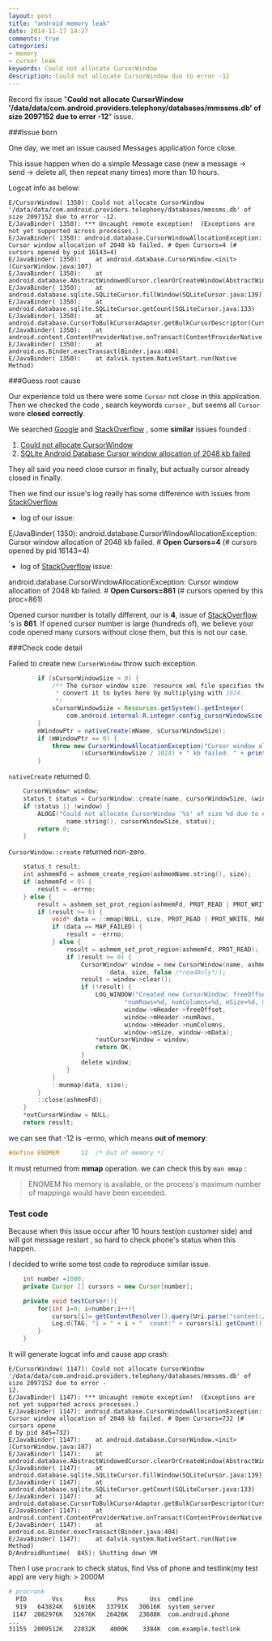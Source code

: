 ```yaml
---
layout: post
title: "android memory leak"
date: 2014-11-17 14:27
comments: true
categories:
- memory
- cursor leak
keywords: Could not allocate CursorWindow
description: Could not allocate CursorWindow due to error -12
---
```


Record fix issue "**Could not allocate CursorWindow '/data/data/com.android.providers.telephony/databases/mmssms.db' of size 2097152 due to error -12**" issue.

<!-- more -->


###Issue born

One day, we met an issue caused Messages application force close.

This issue happen when do a simple Message case (new a message -> send -> delete all, then repeat many times)  more than 10 hours.

Logcat info as below:

```
E/CursorWindow( 1350): Could not allocate CursorWindow '/data/data/com.android.providers.telephony/databases/mmssms.db' of size 2097152 due to error -12.
E/JavaBinder( 1350): *** Uncaught remote exception!  (Exceptions are not yet supported across processes.)
E/JavaBinder( 1350): android.database.CursorWindowAllocationException: Cursor window allocation of 2048 kb failed. # Open Cursors=4 (# cursors opened by pid 16143=4)
E/JavaBinder( 1350): 	at android.database.CursorWindow.<init>(CursorWindow.java:107)
E/JavaBinder( 1350): 	at android.database.AbstractWindowedCursor.clearOrCreateWindow(AbstractWindowedCursor.java:198)
E/JavaBinder( 1350): 	at android.database.sqlite.SQLiteCursor.fillWindow(SQLiteCursor.java:139)
E/JavaBinder( 1350): 	at android.database.sqlite.SQLiteCursor.getCount(SQLiteCursor.java:133)
E/JavaBinder( 1350): 	at android.database.CursorToBulkCursorAdaptor.getBulkCursorDescriptor(CursorToBulkCursorAdaptor.java:148)
E/JavaBinder( 1350): 	at android.content.ContentProviderNative.onTransact(ContentProviderNative.java:118)
E/JavaBinder( 1350): 	at android.os.Binder.execTransact(Binder.java:404)
E/JavaBinder( 1350): 	at dalvik.system.NativeStart.run(Native Method)
```

###Guess root cause

Our experience told us there were some `Cursor` not close in this application. Then we checked the code , search keywords `cursor` , but seems all `Cursor` were **closed correctly**.

We searched [Google](www.google.com) and  [StackOverflow](www.stackoverflow.com) , some **similar** issues founded :

1. [Could not allocate CursorWindow](http://stackoverflow.com/questions/17495713/could-not-allocate-cursorwindow)
2. [SQLite Android Database Cursor window allocation of 2048 kb failed](http://stackoverflow.com/questions/11340257/sqlite-android-database-cursor-window-allocation-of-2048-kb-failed)

They all said you need close cursor in finally, but actually cursor already closed in finally.

Then we find our issue's log really has some difference with issues from [StackOverflow](www.stackoverflow.com)

- log of our issue:

E/JavaBinder( 1350): android.database.CursorWindowAllocationException: Cursor window allocation of 2048 kb failed. # **Open Cursors=4** (# cursors opened by pid 16143=4)

- log of [StackOverflow](www.stackoverflow.com) issue:

android.database.CursorWindowAllocationException: Cursor window allocation of 2048 kb failed. # **Open Cursors=861** (# cursors opened by this proc=861)


Opened cursor number is totally different, our is **4**, issue of [StackOverflow](www.stackoverflow.com) 's is **861**. If opened cursor number is large (hundreds of), we believe your code opened many cursors without close them, but this is not our case. 

 
###Check code detail

Failed to create new `CursorWindow`  throw such exception.

``` java frameworks/base/core/java/android/database/CursorWindow.java  CursorWindow
        if (sCursorWindowSize < 0) {
            /** The cursor window size. resource xml file specifies the value in kB.
             * convert it to bytes here by multiplying with 1024.
             */
            sCursorWindowSize = Resources.getSystem().getInteger(
                com.android.internal.R.integer.config_cursorWindowSize) * 1024;
        }
        mWindowPtr = nativeCreate(mName, sCursorWindowSize);
        if (mWindowPtr == 0) {
            throw new CursorWindowAllocationException("Cursor window allocation of " +
                    (sCursorWindowSize / 1024) + " kb failed. " + printStats());
        }

```


`nativeCreate` returned  0.

``` c frameworks/base/core/jni/android_database_CursorWindow.cpp nativeCreate
    CursorWindow* window;
    status_t status = CursorWindow::create(name, cursorWindowSize, &window);
    if (status || !window) {
        ALOGE("Could not allocate CursorWindow '%s' of size %d due to error %d.",
                name.string(), cursorWindowSize, status);
        return 0;
    }

```

`CursorWindow::create` returned non-zero.

``` c frameworks/base/libs/androidfw/CursorWindow.cpp  CursorWindow::create
    status_t result;
    int ashmemFd = ashmem_create_region(ashmemName.string(), size);
    if (ashmemFd < 0) {
        result = -errno;
    } else {
        result = ashmem_set_prot_region(ashmemFd, PROT_READ | PROT_WRITE);
        if (result >= 0) {
            void* data = ::mmap(NULL, size, PROT_READ | PROT_WRITE, MAP_SHARED, ashmemFd, 0);
            if (data == MAP_FAILED) {
                result = -errno;
            } else {
                result = ashmem_set_prot_region(ashmemFd, PROT_READ);
                if (result >= 0) {
                    CursorWindow* window = new CursorWindow(name, ashmemFd,
                            data, size, false /*readOnly*/);
                    result = window->clear();
                    if (!result) {
                        LOG_WINDOW("Created new CursorWindow: freeOffset=%d, "
                                "numRows=%d, numColumns=%d, mSize=%d, mData=%p",
                                window->mHeader->freeOffset,
                                window->mHeader->numRows,
                                window->mHeader->numColumns,
                                window->mSize, window->mData);
                        *outCursorWindow = window;
                        return OK;
                    }
                    delete window;
                }
            }
            ::munmap(data, size);
        }
        ::close(ashmemFd);
    }
    *outCursorWindow = NULL;
    return result;

```

we can see that -12 is -errno, which means **out of memory**:

``` c
#define ENOMEM      12  /* Out of memory */
```

It must returned from **mmap** operation. we can check this by `man mmap` :

> ENOMEM No memory is available, or the process's maximum number of mappings would have been exceeded.


### Test code

Because when this issue occur after 10 hours test(on customer side) and will got message restart , so hard to check phone's status when this happen.

I decided to write some test code to reproduce similar issue.

``` java 
    int number =1000;
    private Cursor [] cursors = new Cursor[number];

    private void testCursor(){
        for(int i=0; i<number;i++){
            cursors[i]= getContentResolver().query(Uri.parse("content://sms"),SMS_PROJECTION, null, null, null);
            Log.d(TAG, "i = " + i + "  count:" + cursors[i].getCount());
        }
    }

```
It will generate logcat info and cause app crash:

```
E/CursorWindow( 1147): Could not allocate CursorWindow '/data/data/com.android.providers.telephony/databases/mmssms.db' of size 2097152 due to error -
12.
E/JavaBinder( 1147): *** Uncaught remote exception!  (Exceptions are not yet supported across processes.)
E/JavaBinder( 1147): android.database.CursorWindowAllocationException: Cursor window allocation of 2048 kb failed. # Open Cursors=732 (# cursors opene
d by pid 845=732)
E/JavaBinder( 1147):    at android.database.CursorWindow.<init>(CursorWindow.java:107)
E/JavaBinder( 1147):    at android.database.AbstractWindowedCursor.clearOrCreateWindow(AbstractWindowedCursor.java:198)
E/JavaBinder( 1147):    at android.database.sqlite.SQLiteCursor.fillWindow(SQLiteCursor.java:139)
E/JavaBinder( 1147):    at android.database.sqlite.SQLiteCursor.getCount(SQLiteCursor.java:133)
E/JavaBinder( 1147):    at android.database.CursorToBulkCursorAdaptor.getBulkCursorDescriptor(CursorToBulkCursorAdaptor.java:148)
E/JavaBinder( 1147):    at android.content.ContentProviderNative.onTransact(ContentProviderNative.java:118)
E/JavaBinder( 1147):    at android.os.Binder.execTransact(Binder.java:404)
E/JavaBinder( 1147):    at dalvik.system.NativeStart.run(Native Method)
D/AndroidRuntime(  845): Shutting down VM
```

Then I use `procrank` to check status, find Vss of phone and testlink(my test app) are very high:
\> 2000M

``` sh
# procrank
  PID       Vss      Rss      Pss      Uss  cmdline
  919   643824K   61016K   33791K   30616K  system_server
 1147  2082976K   52676K   26426K   23688K  com.android.phone
...
31155  2009512K   22032K    4000K    3384K  com.example.testlink

```




